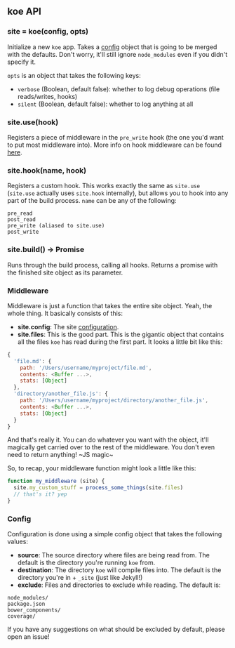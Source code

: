 ## koe API

### site = koe(config, opts)

Initialize a new `koe` app. Takes a [config](#config) object that is going to be
merged with the defaults. Don't worry, it'll still ignore `node_modules` even if
you didn't specify it.

`opts` is an object that takes the following keys:

- `verbose` (Boolean, default false): whether to log debug operations
  (file reads/writes, hooks)
- `silent` (Boolean, default false): whether to log anything at all

### site.use(hook)

Registers a piece of middleware in the `pre_write` hook (the one you'd want to
put most middleware into). More info on hook middleware can be found
[here](#middleware).

### site.hook(name, hook)

Registers a custom hook. This works exactly the same as `site.use`
(`site.use` actually uses `site.hook` internally), but allows you to hook into
any part of the build process. `name` can be any of the following:

```
pre_read
post_read
pre_write (aliased to site.use)
post_write
```

### site.build() -> Promise

Runs through the build process, calling all hooks. Returns a promise with the
finished site object as its parameter.

### Middleware

Middleware is just a function that takes the entire site object. Yeah, the whole
thing. It basically consists of this:

- __site.config__: The site [configuration](#config).
- __site.files__: This is the good part. This is the gigantic object that
  contains all the files `koe` has read during the first part. It looks a little
  bit like this:

```js
{
  'file.md': {
    path: '/Users/username/myproject/file.md',
    contents: <Buffer ...>,
    stats: [Object]
  },
  'directory/another_file.js': {
    path: '/Users/username/myproject/directory/another_file.js',
    contents: <Buffer ...>,
    stats: [Object]
  }
}
```

And that's really it. You can do whatever you want with the object, it'll
magically get carried over to the rest of the middleware. You don't even need
to return anything! ~JS magic~

So, to recap, your middleware function might look a little like this:

```js
function my_middleware (site) {
  site.my_custom_stuff = process_some_things(site.files)
  // that's it? yep
}
```

### Config

Configuration is done using a simple config object that takes the following
values:

- __source__: The source directory where files are being read from. The default
  is the directory you're running `koe` from.
- __destination__: The directory `koe` will compile files into. The default is
  the directory you're in + `_site` (just like Jekyll!)
- __exclude__: Files and directories to exclude while reading. The default is:

```
node_modules/
package.json
bower_components/
coverage/
```

If you have any suggestions on what should be excluded by default, please open
an issue!
